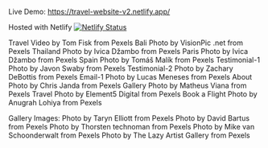 Live Demo: https://travel-website-v2.netlify.app/

Hosted with Netlify
[![Netlify Status](https://api.netlify.com/api/v1/badges/82921e42-3407-46f9-9d34-a7924318b3d0/deploy-status)](https://app.netlify.com/sites/travel-website-v2/deploys)

Travel Video by Tom Fisk from Pexels
Bali Photo by VisionPic .net from Pexels
Thailand Photo by Ivica Džambo from Pexels
Paris Photo by Ivica Džambo from Pexels
Spain Photo by Tomáš Malík from Pexels
Testimonial-1 Photo by Javon Swaby from Pexels
Testimonial-2 Photo by Zachary DeBottis from Pexels
Email-1 Photo by Lucas Meneses from Pexels
About Photo by Chris Janda from Pexels
Gallery Photo by Matheus Viana from Pexels
Travel Photo by Element5 Digital from Pexels
Book a Flight Photo by Anugrah Lohiya from Pexels

Gallery Images:
Photo by Taryn Elliott from Pexels
Photo by David Bartus from Pexels
Photo by Thorsten technoman from Pexels
Photo by Mike van Schoonderwalt from Pexels
Photo by The Lazy Artist Gallery from Pexels

